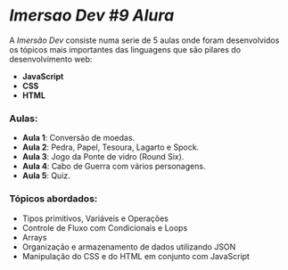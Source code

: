 # *Imersao Dev #9 Alura*

A *Imersão Dev* consiste numa serie de 5 aulas onde foram desenvolvidos os tópicos mais 
importantes das linguagens que são pilares do desenvolvimento web:
- **JavaScript** 
- **CSS**
- **HTML**

### **Aulas**:  
- **Aula 1**: Conversão de moedas. 
- **Aula 2**: Pedra, Papel, Tesoura, Lagarto e Spock. 
- **Aula 3**: Jogo da Ponte de vidro (Round Six). 
- **Aula 4**: Cabo de Guerra com vários personagens. 
- **Aula 5**: Quiz.

### Tópicos abordados:
- Tipos primitivos, Variáveis e Operações
- Controle de Fluxo com Condicionais e Loops
- Arrays
- Organização e armazenamento de dados utilizando JSON
- Manipulação do CSS e do HTML em conjunto com JavaScript
 
